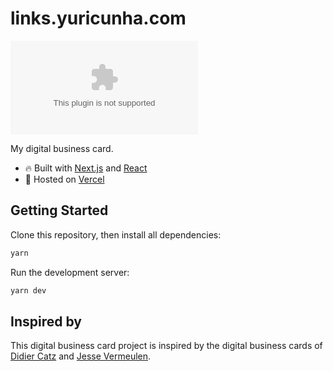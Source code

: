 # links.yuricunha.com

[![Vercel](https://vercelbadge.vercel.app/api/isyuricunha/links.yuricunha.com)](https://links.yuricunha.com)

My digital business card.

- 🔥 Built with [Next.js](https://nextjs.org) and [React](https://reactjs.org)
- 💽 Hosted on [Vercel](https://vercel.com)

## Getting Started

Clone this repository, then install all dependencies:

```bash
yarn
```

Run the development server:

```bash
yarn dev
```

## Inspired by

This digital business card project is inspired by the digital business cards of [Didier Catz](https://didier.cz/) and [Jesse Vermeulen](https://jesse.es/).
